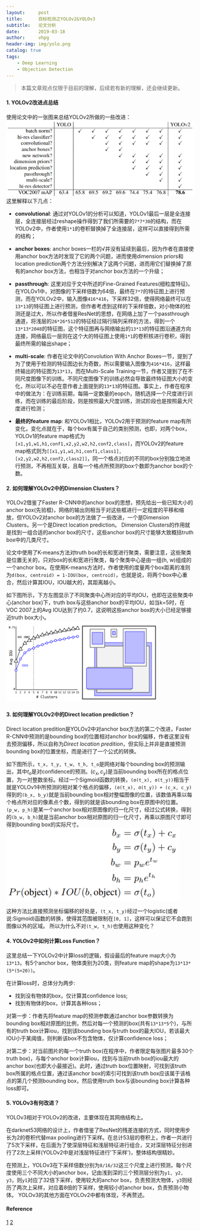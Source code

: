 ```yaml
---
layout:     post
title:      目标检测之YOLOv2&YOLOv3
subtitle:   论文分析
date:       2019-03-18
author:     vhpg
header-img: img/yolo.png
catalog: true
tags:
    - Deep Learning
    - Objection Detection
---
```

> 本篇文章观点仅限于目前的理解，后续若有新的理解，还会继续更新。

#### 1. YOLOv2改进点总结
  使用论文中的一张图来总结YOLOv2所做的一些改进：
  ![2019-03-19_092330](/assets/2019-03-19_092330.png)
  这里解释以下几点：
  * **convolutional**: 通过对YOLOv1的分析可以知道，YOLOv1最后一层是全连接层，全连接层经过reshape操作得到了我们所需要的`7*7*30`的结构，而在YOLOv2中，作者使用`1*1`的卷积替换掉了全连接层，这样可以直接得到所需的结构；

  * **anchor boxes**: anchor boxes一栏的√并没有延续到最后，因为作者在直接使用anchor box方法时发现了它的两个问题，进而使用dimension priors和location prediction两个方法分别解决了这两个问题，进而用它们替换掉了原有的anchor box方法，也相当于对anchor box方法的一个升级；

  * **passthrough**: 这里对应于文中所述的Fine-Grained Features(细粒度特征)。在YOLOv1中，对图像的下采样倍数为64倍，最终在`7*7`的特征图上进行预测，而在YOLOv2中，输入图像`416*416`，下采样32倍，使得网络最终可以在`13*13`的特征图上进行预测，但作者考虑到这样的下采样倍数，对小物体的检测还是过大，所以作者借鉴ResNet的思想，在网络上加了一个passthrough通道，将浅层的`26*26*512`的特征经过隔行隔列采样的方法，得到一个`13*13*2048`的特征图，这个特征图再与网络输出的`13*13`的特征图沿通道方向连接，网络最后一层则在这个大的特征图上使用`1*1`的卷积核进行卷积，得到最终所需的输出shape；

  * **multi-scale**: 作者在论文中的Convolution With Anchor Boxes一节，提到了为了使用于检测的特征图边长为奇数，所以需要输入图像为`416*416`，这样最终输出的特征图为`13*13`，而在Multi-Scale Training一节，作者又提到了在不同尺度图像下的训练。不同尺度图像下的训练必然会导致最终特征图大小的变化，所以可以不必在意作者上面提到的`13*13`的特征图。事实上，作者在程序中的做法为：在训练前期，每隔一定数量的eopch，随机选择一个尺度进行训练，而在训练的最后阶段，则是按照最大尺度训练，测试阶段也是按照最大尺度进行检测；

  * **最终的feature map**: 和YOLOv1相比，YOLOv2用于预测的feature map有所变化，变化点就在于，每个box有属于自己的类别预测，也即，对两个box，YOLOv1的feature map格式为`[x1,y1,w1,h1,conf1,x2,y2,w2,h2,conf2,class]`，而YOLOv2的feature map格式则为`[[x1,y1,w1,h1,conf1,class1],[x2,y2,w2,h2,conf2,class2]]`，同一个格点对应的不同的box分别独立地进行预测，不再相互关联，且每一个格点所预测的box个数即为anchor box的个数。

#### 2. 如何理解YOLOv2中的Dimension Clusters？
  YOLOv2借鉴了Faster R-CNN中的anchor box的思想，预先给出一些已知大小的anchor box(先验框)，网络的输出则相当于对这些框进行一定程度的平移和缩放，但YOLOv2对anchor box的方法做了一些改进，一个是Dimension Clusters，另一个是Direct location prediction。
  Dimension Clusters的作用就是找到一组合适的anchor box的尺寸，这些anchor box的尺寸能够大致概括truth box中的几类尺寸。

  论文中使用了K-means方法对truth box的长和宽进行聚类，需要注意，这些聚类是位置无关的，只对box的长和宽进行聚类，每个聚类中心是由一组(h, w)组成的一个anchor box。在使用K-means方法时，作者使用的度量两个box距离的准则为`d(box, centroid) = 1-IOU(box, centroid)`，也就是说，将两个box中心重合，然后计算其IOU，IOU越大的，其距离越小。

  如下图所示，下方左图显示了不同聚类中心所对应的平均IOU，也即在这些聚类中心(anchor box)下，truth box与这些anchor box的平均IOU，如当k=5时，在VOC 2007上的Avg IOU达到了约0.7，这说明这些anchor box的大小已经足够接近truth box大小。
  ![2019-03-19_083254](/assets/2019-03-19_083254.png)

#### 3. 如何理解YOLOv2中的Direct location prediction？
  Direct location predition是YOLOv2中对anchor box方法的第二个改进，Faster R-CNN中预测的是bounding box的位置相对anchor box的偏移，作者这里没有去预测偏移，所以自称为*Direct location predition*，但实际上并非是直接预测bounding box的位置坐标，而是进行了一个公式的转换。

  如下图所示，`t_x, t_y, t_w, t_h, t_o`是网络对每个bounding box的预测输出，其中$t_o$是对confidence的预测。$(c_x, c_y)$是当前bounding box所在的格点位置，为一对整数坐标。经过一个Sigmoid函数的转换，`(σ(t_x), σ(t_y))`相当于就是YOLOv1中所预测的相对某个格点的偏移，`(σ(t_x), σ(t_y)) + (c_x, c_y)`得到的`(b_x, b_y)`就是当前bounding box相对整幅图像的位置，该数值再乘以每个格点所对应的像素点个数，得到的就是该bounding box在原图中的位置。`(p_w, p_h)`是某一个anchor box相对原图像的归一化尺寸，经过公式转换，得到的`(b_w, b_h)`就是当前anchor box相对原图的归一化尺寸，再乘以原图尺寸即可得到bounding box的实际尺寸。
  ![2019-03-19_085426](/assets/2019-03-19_085426.png)

  这种方法比直接预测坐标偏移的好处是，`(t_x, t_y)`经过一个logistic(或者说:Sigmoid)函数的转换，使得其范围被限制在`[0, 1]`，这样可以保证它不会跑到图像以外的区域。
  所以为什么不对`(t_w, t_h)`也使用这种变化？

#### 4. YOLOv2中如何计算Loss Function？
  这里总结一下YOLOv2中计算loss的逻辑，假设最后的feature map大小为`13*13`，有5个anchor box，物体类别为20类，则feature map的shape为`13*13*(5*(5+20))`。

  在计算loss时，总体分为两步:
  * 找到没有物体的box，仅计算其confidence loss;
  * 找到有物体的box，计算其各种loss；

  对第一步：作者先将feature map的预测参数通过anchor box参数转换为bounding box相对原图的比例，然后对每一个预测的box(共有`13*13*5`个)，与所有的truth box计算iou，找到该bounding box与truth box的最大IOU，若该最大IOU小于某阈值，则判断该box不包含物体，仅计算confidence loss；

  对第二步：对当前图片的每一个truth box(在程序中，作者限定每张图片最多30个truth box)，与每个anchor box计算iou，找到与当前truth box的iou最大的anchor box(也即大小最接近)。此时，通过truth box位置映射，可找到该truth box所属的格点位置，通过该anchor box的索引可找到该truth box应该属于该格点的第几个预测bounding box，然后使用truth box与该bounding box计算各种loss即可。

#### 5. YOLOv3有何改进？
  YOLOv3相对于YOLOv2的改进，主要体现在其网络结构上。

  在darknet53网络的设计上，作者借鉴了ResNet的残差连接的方式，同时使用步长为2的卷积代替max pooling进行下采样。在总计53层的卷积上，作者一共进行了5次下采样，在后面为了使深层特征和浅层特征进行组合，又对深层特征分别进行了2次上采样(YOLOv2中是对浅层特征进行'下采样')，整体结构很精妙。

  在预测上，YOLOv3在下采样倍数分别为`8/16/32`这三个尺度上进行预测，每个尺度使用三个不同大小的anchor box，记由浅到深的三个预测层分别为`y1, y2, y3`，则`y1`对应了32倍下采样，使用较大的anchor box，负责预测大物体，`y3`则经历了两次上采样，对应着8倍的下采样，使用较小的anchor box，负责预测小物体。
  YOLOv3的其他方面在YOLOv2中都有体现，不再赘述。

#### Reference
[1](https://arxiv.org/pdf/1612.08242.pdf)
[2](https://pjreddie.com/media/files/papers/YOLOv3.pdf)
